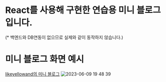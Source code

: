 # React를 사용해 구현한 연습용 미니 블로그 입니다.
(* 백엔드와 DB연동이 없으므로 실제와 같이 동작하지 않습니다.)


# 미니 블로그 화면 예시
[likeyellowand의 미니 블로그](https://likeyellow.github.io/mini-blog/)
![2023-06-09 19 48 39](https://github.com/likeyellow/mini-blog/assets/38120188/89c197e7-43eb-42d9-9332-e6471b379613)
